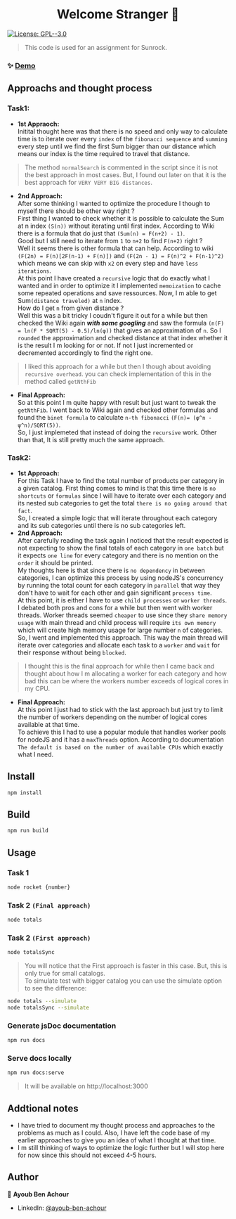 <h1 align="center">Welcome Stranger 👋</h1>
<p>
  <a href="https://www.gnu.org/licenses/gpl-3.0.html" target="_blank">
    <img alt="License: GPL--3.0" src="https://img.shields.io/badge/License-GPL--3.0-yellow.svg" />
  </a>
</p>

> This code is used for an assignment for Sunrock.

### ✨ [Demo](https://example.com)

## Approachs and thought process

### Task1:
* **1st Appraoch:**      
Initital thought here was that there is no speed and only way to calculate time is to iterate over every `index` of the `fibonacci sequence` and `summing` every step until we find the first Sum bigger than our distance which means our index is the time required to travel that distance.
> The method `normalSearch` is commented in the script since it is not the best approach in most cases. But, I found out later on that it is the best approach for `VERY VERY BIG distances`.

* **2nd Approach:**       
After some thinking I wanted to optimize the procedure I though to myself there should be other way right ?   
First thing I wanted to check whether it is possible to calculate the Sum at n index `(S(n))` without iterating until first index. According to Wiki there is a formula that do just that `(Sum(n) = F(n+2) - 1)`.    
Good but I still need to iterate from `1` to `n+2` to find `F(n+2)` right ?   
Well it seems there is other formula that can help. According to wiki `(F(2n) = F(n)[2F(n-1) + F(n)])` and `(F(2n - 1) = F(n)^2 + F(n-1)^2)` which means we can skip with `x2` on every step and have `less iterations`.    
At this point I have created a `recursive` logic that do exactly what I wanted and in order to optimize it I implemented `memoization` to cache some repeated operations and save ressources. Now, I m able to get Sum`(distance traveled)` at `n` index.   
How do I get `n` from given distance ?   
Well this was a bit tricky I coudn't figure it out for a while but then checked the Wiki again ***with some googling*** and saw the formula `(n(F) = ln(F * SQRT(5) - 0.5)/ln(φ))` that gives an approximation of `n`. So I `rounded` the approximation and checked distance at that index whether it is the result I m looking for or not. If not I just incremented or decremented accordingly to find the right one.
> I liked this approach for a while but then I though about avoiding `recursive overhead`. you can check implementation of this in the method called `getNthFib`
* **Final Approach:**   
So at this point I m quite happy with result but just want to tweak the `getNthFib`. I went back to Wiki again and checked other formulas and found the `binet formula` to calculate `n-th fibonacci` `(F(n)= (φ^n - ψ^n)/SQRT(5))`.    
So, I just implemeted that instead of doing the `recursive` work.
Other than that, It is still pretty much the same approach.

### Task2:
* **1st Approach:**   
For this Task I have to find the total number of products per category in a given catalog. First thing comes to mind is that this time there is `no shortcuts` or `formulas` since I will have to iterate over each category and its nested sub categories to get the total `there is no going around that fact`.   
So, I created a simple logic that will iterate throughout each category and its sub categories until there is no sub categories left. 
* **2nd Approach:**     
After carefully reading the task again I noticed that the result expected is not expecting to show the final totals of each category in `one batch` but it expects `one line` for every category and there is no mention on the `order` it should be printed.     
My thoughts here is that since there is `no dependency` in between categories, I can optimize this process by using nodeJS's concurrency by running the total count for each category in `parallel` that way they don't have to wait for each other and gain significant `process time`.    
At this point, it is either I have to use `child processes` or `worker threads`. I debated both pros and cons for a while but then went with worker threads. Worker threads seemed `cheaper` to use since they `share memory usage` with main thread and child process will require `its own memory` which will create high memory usage for large number `n` of categories.   
So, I went and implemented this approach. This way the main thread will iterate over categories and allocate each task to a `worker` and `wait` for their response without being `blocked`.
> I thought this is the final approach for while then I came back and thought about how I m allocating a worker for each category and how bad this can be where the workers number exceeds of logical cores in my CPU.
* **Final Approach:**     
At this point I just had to stick with the last approach but just try to limit the number of workers depending on the number of logical cores available at that time.   
To achieve this I had to use a popular module that handles worker pools for nodeJS and it has a `maxThreads` option. According to documentation `The default is based on the number of available CPUs` which exactly what I need.


## Install

```sh
npm install
```

## Build

```sh
npm run build
```
## Usage

### Task 1
```sh
node rocket {number}
```
### Task 2 `(Final approach)`
```sh
node totals
```
### Task 2 `(First approach)`
```sh
node totalsSync
```
> You will notice that the First approach is faster in this case. But, this is only true for small catalogs.    
To simulate test with bigger catalog you can use the simulate option to see the difference:
```sh
node totals --simulate
node totalsSync --simulate
```

### Generate jsDoc documentation
```sh
npm run docs
```
### Serve docs locally
```sh
npm run docs:serve
```
> It will be available on http://localhost:3000

## Addtional notes

* I have tried to document my thought process and approaches to the problems as much as I could. Also, I have left the code base of my earlier approaches to give you an idea of what I thought at that time.
* I m still thinking of ways to optimize the logic further but I will stop here for now since this should not exceed 4-5 hours.

## Author

👤 **Ayoub Ben Achour**

* LinkedIn: [@ayoub-ben-achour](https://linkedin.com/in/ayoub-ben-achour-280420145)